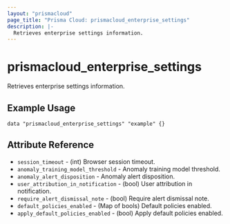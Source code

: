 ```yaml
---
layout: "prismacloud"
page_title: "Prisma Cloud: prismacloud_enterprise_settings"
description: |-
  Retrieves enterprise settings information.
---
```


# prismacloud_enterprise_settings

Retrieves enterprise settings information.

## Example Usage

```hcl
data "prismacloud_enterprise_settings" "example" {}
```

## Attribute Reference

* `session_timeout` - (int) Browser session timeout.
* `anomaly_training_model_threshold` - Anomaly training model threshold.
* `anomaly_alert_disposition` - Anomaly alert disposition.
* `user_attribution_in_notification` - (bool) User attribution in notification.
* `require_alert_dismissal_note` - (bool) Require alert dismissal note.
* `default_policies_enabled` - (Map of bools) Default policies enabled.
* `apply_default_policies_enabled` - (bool) Apply default policies enabled.
